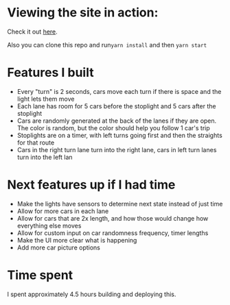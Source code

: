 # Viewing the site in action:

Check it out [here](https://ornate-cat-b980db.netlify.app/).

Also you can clone this repo and run`yarn install` and then `yarn start`

# Features I built

- Every "turn" is 2 seconds, cars move each turn if there is space and the light lets them move
- Each lane has room for 5 cars before the stoplight and 5 cars after the stoplight
- Cars are randomly generated at the back of the lanes if they are open. The color is random, but the color should help you follow 1 car's trip
- Stoplights are on a timer, with left turns going first and then the straights for that route
- Cars in the right turn lane turn into the right lane, cars in left turn lanes turn into the left lan

# Next features up if I had time

- Make the lights have sensors to determine next state instead of just time
- Allow for more cars in each lane
- Allow for cars that are 2x length, and how those would change how everything else moves
- Allow for custom input on car randomness frequency, timer lengths
- Make the UI more clear what is happening
- Add more car picture options

# Time spent

I spent approximately 4.5 hours building and deploying this.